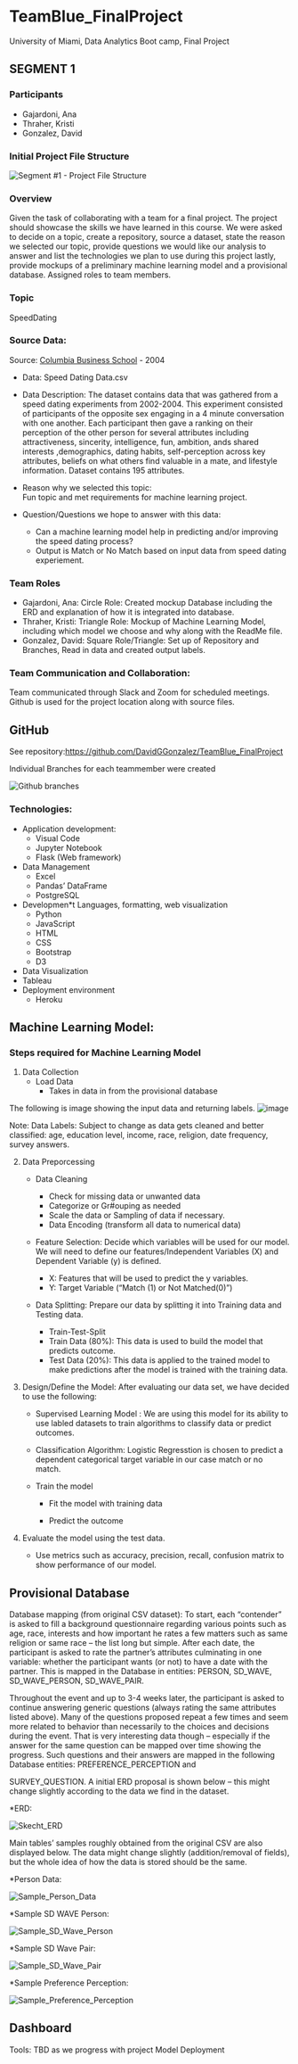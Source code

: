 
# TeamBlue_FinalProject
University of Miami, Data Analytics Boot camp, Final Project

## SEGMENT 1

### Participants
- Gajardoni, Ana
- Thraher, Kristi
- Gonzalez, David

### Initial Project File Structure
![Segment #1 - Project File Structure](/Images/ProjectFileStructure.png)


### Overview 
Given the task of collaborating with a team for a final project. The project should showcase the skills we have learned in this course. 
We were asked to decide on a topic, create a repository, source a dataset, state the reason we selected our topic, provide questions we would like our analysis to answer and list the technologies we plan to use during this project lastly, provide mockups of a preliminary machine learning model and a provisional database. Assigned roles to team members. 

### Topic
SpeedDating

### Source Data: 
Source: [Columbia Business School](http://www.stat.columbia.edu/~gelman/arm/examples/speed.dating/) - 2004
* Data: Speed Dating Data.csv

* Data Description: 
The dataset contains data that was gathered from a speed dating experiments from 2002-2004.  This experiment consisted of participants of the opposite sex engaging in a 4 minute conversation with one another. Each participant then gave a ranking on their perception of the other person for several attributes including attractiveness, sincerity, intelligence, fun, ambition, ands shared interests ,demographics, dating habits, self-perception across key attributes, beliefs on what others find valuable in a mate, and lifestyle information. Dataset contains 195 attributes. 

* Reason why we selected this topic:  
Fun topic and met requirements for machine learning project.

* Question/Questions we hope to answer with this data: 

  * Can a machine learning model help in predicting and/or improving the speed dating process? 
  * Output is Match or No Match based on input data from speed dating experiement.

### Team Roles
- Gajardoni, Ana: Circle Role: Created mockup Database including the ERD and explanation of how it is integrated into database. 
- Thraher, Kristi: Triangle Role: Mockup of Machine Learning Model, including which model we choose and why along with the ReadMe file.  
- Gonzalez, David: Square Role/Triangle: Set up of Repository and Branches, Read in data and created output labels.

### Team Communication and Collaboration:
Team communicated through Slack and Zoom for scheduled meetings.  
Github is used for the project location along with source files. 

## GitHub
See repository:https://github.com/DavidGGonzalez/TeamBlue_FinalProject

Individual Branches for each teammember were created 

![Github branches](https://user-images.githubusercontent.com/94208810/161448764-9794fd20-a8f3-4a3d-a0b8-17d150962bf2.png)


### Technologies:
* Application development:  
  * Visual Code
  * Jupyter Notebook
  * Flask (Web framework)
* Data Management
  * Excel
  * Pandas’ DataFrame
  * PostgreSQL
* Developmen*t Languages, formatting, web visualization
  * Python
  * JavaScript
  * HTML
  * CSS
  *	Bootstrap
  *	D3
*	Data Visualization
  *	Tableau
* Deployment environment
  *	Heroku


## Machine Learning Model:
### Steps required for Machine Learning Model
1.	Data Collection 
    * Load Data
      * Takes in data in from the provisional database 

The following is image showing the input data and returning labels. 
![image](https://user-images.githubusercontent.com/94208810/161598248-3afbb74c-db7b-48f6-924a-1e36b9a1b247.png)

Note: Data Labels: Subject to change as data gets cleaned and better classified: age, education level, income, race, religion, date frequency, survey answers.

2.  Data Preporcessing
    * Data Cleaning
      * Check for missing data or unwanted data 
      * Categorize or Gr#ouping as needed
      * Scale the data or Sampling of data if necessary. 
      * Data Encoding (transform all data to numerical data)
    
    * Feature Selection: Decide which variables will be used for our model. We will need to define our features/Independent Variables (X) and Dependent Variable (y) is       defined. 
        * X: Features that will be used to predict the y variables. 
        * Y: Target Variable (“Match (1) or Not Matched(0)”) 

    * Data Splitting: Prepare our data by splitting it into Training data and Testing data.
       * Train-Test-Split
       * Train Data (80%): This data is used to build the model that predicts outcome. 
       * Test Data (20%):  This data is applied to the trained model to make predictions after the model is trained with the training data. 

3.  Design/Define the Model: After evaluating our data set, we have decided to use the following:
    * Supervised Learning Model : We are using this model for its ability to use labled datasets to train algorithms to classify  data or predict outcomes.  
         
   	* Classification Algorithm: Logistic Regresstion is chosen to predict a dependent categorical target variable in our case match or no match. 
    		
    * Train the model
      * Fit the model with training data
          
      * Predict the outcome

4.  Evaluate the model using the test data. 
    * Use metrics such as accuracy, precision, recall, confusion matrix to show performance of our model. 



## Provisional Database 

Database mapping (from original CSV dataset):
To start, each “contender” is asked to fill a background questionnaire 
regarding various points such as age, race, interests and how important he rates a 
few matters such as same religion or same race – the list long but simple. After 
each date, the participant is asked to rate the partner’s attributes culminating in 
one variable: whether the participant wants (or not) to have a date with the partner.
This is mapped in the Database in entities: PERSON, SD_WAVE, SD_WAVE_PERSON, 
SD_WAVE_PAIR.

Throughout the event and up to 3-4 weeks later, the participant is asked to continue
answering generic questions (always rating the same attributes listed above). Many 
of the questions proposed repeat a few times and seem more related to behavior 
than necessarily to the choices and decisions during the event. That is very 
interesting data though – especially if the answer for the same question can be 
mapped over time showing the progress. Such questions and their answers are 
mapped in the following Database entities: PREFERENCE_PERCEPTION and 

SURVEY_QUESTION.
A initial ERD proposal is shown below – this might change slightly according to the 
data we find in the dataset.

 *ERD: 

![Skecht_ERD](https://user-images.githubusercontent.com/94208810/161607426-f8301e3c-40c4-4d2b-a2dd-6576d7878725.png)


Main tables’ samples roughly obtained from the original CSV are also displayed 
below. The data might change slightly (addition/removal of fields), but the whole 
idea of how the data is stored should be the same.

 *Person Data: 

![Sample_Person_Data](https://user-images.githubusercontent.com/94208810/161607263-3d4a3060-127c-4079-b8e2-4259a92dd4c1.png)

 *Sample SD WAVE Person: 

![Sample_SD_Wave_Person](https://user-images.githubusercontent.com/94208810/161607222-ff6222b0-644c-44b6-b2e8-edf5ff8a7ffc.png)

 *Sample SD Wave Pair: 
 
![Sample_SD_Wave_Pair](https://user-images.githubusercontent.com/94208810/161607160-69ea016c-3457-46fb-8797-8ef2afcdfff8.png)

 *Sample Preference Perception:
 
![Sample_Preference_Perception](https://user-images.githubusercontent.com/94208810/161607090-31d71c96-deec-4f69-b3e5-a81a5b4887fa.png)


## Dashboard 

Tools: TBD as we progress with project
Model Deployment


